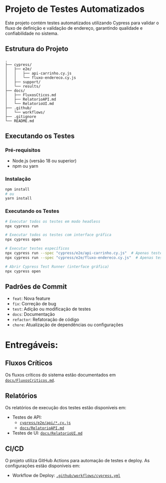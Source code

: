 # Projeto de Testes Automatizados

Este projeto contém testes automatizados utilizando Cypress para validar o fluxo de definição e validação de endereço, garantindo qualidade e confiabilidade no sistema.

## Estrutura do Projeto

```
.
├── cypress/
│   ├── e2e/              
│   │   ├── api-carrinho.cy.js  
│   │   └── fluxo-endereco.cy.js      
│   ├── support/        
│   └── results/        
├── docs/
│   ├── FluxosCticos.md   
│   ├── RelatorioAPI.md  
│   └── RelatorioUI.md  
├── .github/
│   └── workflows/       
├── .gitignore
└── README.md
```

## Executando os Testes

### Pré-requisitos
- Node.js (versão 18 ou superior)
- npm ou yarn

### Instalação
```bash
npm install
# ou
yarn install
```

### Executando os Testes
```bash
# Executar todos os testes em modo headless
npx cypress run

# Executar todos os testes com interface gráfica
npx cypress open

# Executar testes específicos
npx cypress run --spec "cypress/e2e/api-carrinho.cy.js"  # Apenas testes de API
npx cypress run --spec "cypress/e2e/fluxo-endereco.cy.js"  # Apenas testes de UI

# Abrir Cypress Test Runner (interface gráfica)
npx cypress open
```

## Padrões de Commit

- `feat`: Nova feature
- `fix`: Correção de bug
- `test`: Adição ou modificação de testes
- `docs`: Documentação
- `refactor`: Refatoração de código
- `chore`: Atualização de dependências ou configurações

# Entregáveis:

## Fluxos Críticos

Os fluxos críticos do sistema estão documentados em [`docs/FluxosCriticos.md`](docs/FluxosCriticos.md).

## Relatórios

Os relatórios de execução dos testes estão disponíveis em:
- Testes de API: 
   - [`cypress/e2e/api/*.cy.js`](cypress/e2e/api/) 
   - [`docs/RelatorioAPI.md`](docs/RelatorioAPI.md)
- Testes de UI: [`docs/RelatorioUI.md`](docs/RelatorioUI.md)

## CI/CD

O projeto utiliza GitHub Actions para automação de testes e deploy. As configurações estão disponíveis em:
- Workflow de Deploy: [`.github/workflows/cypress.yml`](.github/workflows/cypress.yml)